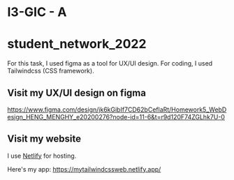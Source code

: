 # I3-GIC - A

# student_network_2022
For this task, I used figma as a tool for UX/UI design. For coding, I used Tailwindcss (CSS framework).

## Visit my UX/UI design on figma
   https://www.figma.com/design/jk6kGibIf7CD62bCeflaRt/Homework5_WebDesign_HENG_MENGHY_e20200276?node-id=11-6&t=r9d120F74ZGLhk7U-0
    
## Visit my website
   I use [Netlify](https://app.netlify.com/) for hosting.
   
   Here's my app: https://mytailwindcssweb.netlify.app/
